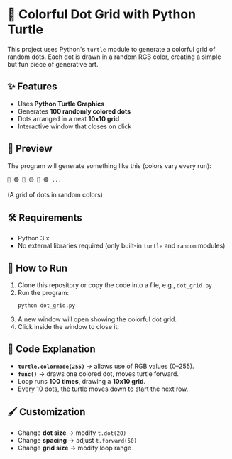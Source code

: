 # 🎨 Colorful Dot Grid with Python Turtle  

This project uses Python's `turtle` module to generate a colorful grid of random dots. Each dot is drawn in a random RGB color, creating a simple but fun piece of generative art.  

## ✨ Features  
- Uses **Python Turtle Graphics**  
- Generates **100 randomly colored dots**  
- Dots arranged in a neat **10x10 grid**  
- Interactive window that closes on click  

## 📸 Preview  
The program will generate something like this (colors vary every run):  

```
🔴 🟢 🔵 🟡 🔴 🟣 ...
```

(A grid of dots in random colors)  

## 🛠️ Requirements  
- Python 3.x  
- No external libraries required (only built-in `turtle` and `random` modules)  

## 🚀 How to Run  
1. Clone this repository or copy the code into a file, e.g., `dot_grid.py`  
2. Run the program:  
   ```bash
   python dot_grid.py
   ```  
3. A new window will open showing the colorful dot grid.  
4. Click inside the window to close it.  

## 📂 Code Explanation  
- **`turtle.colormode(255)`** → allows use of RGB values (0–255).  
- **`func()`** → draws one colored dot, moves turtle forward.  
- Loop runs **100 times**, drawing a **10x10 grid**.  
- Every 10 dots, the turtle moves down to start the next row.  


## 🖌️ Customization  
- Change **dot size** → modify `t.dot(20)`  
- Change **spacing** → adjust `t.forward(50)`  
- Change **grid size** → modify loop range  
